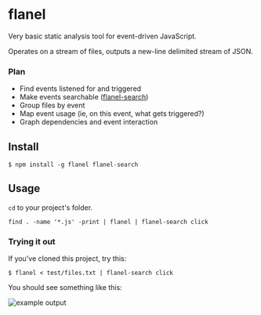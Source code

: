# flanel

Very basic static analysis tool for event-driven JavaScript.

Operates on a stream of files, outputs a new-line delimited stream of JSON.

### Plan

- Find events listened for and triggered
- Make events searchable ([flanel-search](#))
- Group files by event
- Map event usage (ie, on this event, what gets triggered?)
- Graph dependencies and event interaction

## Install

```shell
$ npm install -g flanel flanel-search
```

## Usage

`cd` to your project's folder.

```shell
find . -name '*.js' -print | flanel | flanel-search click
```

### Trying it out

If you've cloned this project, try this:

```shell
$ flanel < test/files.txt | flanel-search click
```

You should see something like this:

![example output](https://i.cloudup.com/Jnlj2TcW2l-3000x3000.png)